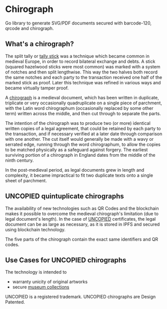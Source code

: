# Chirograph
Go library to generate SVG/PDF documents secured with barcode-120,
qrcode and chirograph.

## What's a chirograph? 
The split tally or [tally stick](https://en.wikipedia.org/wiki/Tally_stick) was a technique which became common in medieval Europe, 
in order to record bilateral exchange and debts. 
A stick (squared hazelwood sticks were most common) was marked with a system of notches 
and then split lengthwise. This way the two halves both record the same notches and 
each party to the transaction received one half of the marked stick as proof. 
Later this technique was refined in various ways and became virtually tamper proof.

A [chirograph](https://en.wikipedia.org/wiki/Chirograph) is a medieval document, 
which has been written in duplicate, triplicate or very occasionally quadruplicate 
on a single piece of parchment, with the Latin word chirographum 
(occasionally replaced by some other term) written across the middle, 
and then cut through to separate the parts.  

The intention of the chirograph was to produce two (or more) identical written copies
of a legal agreement, that could be retained by each party to the transaction, 
and if necessary verified at a later date through comparison with one another. 
The cut itself would generally be made with a wavy or serrated edge, 
running through the word chirographum, to allow the copies to be matched physically 
as a safeguard against forgery. The earliest surviving portion of a chirograph in England 
dates from the middle of the ninth century.

In the post-medieval period, as legal documents grew in length
and complexity, it became impractical to fit two duplicate texts onto a single
sheet of parchment.

## UNCOPIED quintuplicate chirographs

The availability of new technologies such as QR Codes and the blockchain makes it possible
to overcome the medieval chirograph's limitation (due to legal document's length). 
In the case of [UNCOPIED](https://uncopied.org/) certificates, the legal document can be as large as necessary, 
as it is stored in IPFS and secured using blockchain technology. 

The five parts of the chirograph contain the exact same identifiers and QR codes.

## Use Cases for UNCOPIED chirographs

The technology is intended to
* warranty unicity of original artworks
* secure [museum collections](https://uncopied.art/blog/blockchain-museum-collection-inventory/)

UNCOPIED is a registered trademark. UNCOPIED chirographs are Design Patented. 





